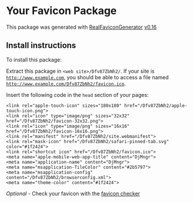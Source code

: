 # Your Favicon Package

This package was generated with [RealFaviconGenerator](https://realfavicongenerator.net/) [v0.16](https://realfavicongenerator.net/change_log#v0.16)

## Install instructions

To install this package:

Extract this package in <code>&lt;web site&gt;/Dfv87ZbNh2/</code>. If your site is <code>http://www.example.com</code>, you should be able to access a file named <code>http://www.example.com/Dfv87ZbNh2/favicon.ico</code>.

Insert the following code in the `head` section of your pages:

    <link rel="apple-touch-icon" sizes="180x180" href="/Dfv87ZbNh2/apple-touch-icon.png">
    <link rel="icon" type="image/png" sizes="32x32" href="/Dfv87ZbNh2/favicon-32x32.png">
    <link rel="icon" type="image/png" sizes="16x16" href="/Dfv87ZbNh2/favicon-16x16.png">
    <link rel="manifest" href="/Dfv87ZbNh2/site.webmanifest">
    <link rel="mask-icon" href="/Dfv87ZbNh2/safari-pinned-tab.svg" color="#1f2424">
    <link rel="shortcut icon" href="/Dfv87ZbNh2/favicon.ico">
    <meta name="apple-mobile-web-app-title" content="DjMngr">
    <meta name="application-name" content="DjMngr">
    <meta name="msapplication-TileColor" content="#2b5797">
    <meta name="msapplication-config" content="/Dfv87ZbNh2/browserconfig.xml">
    <meta name="theme-color" content="#1f2424">

*Optional* - Check your favicon with the [favicon checker](https://realfavicongenerator.net/favicon_checker)